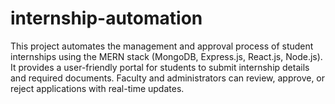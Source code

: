 # internship-automation
This project automates the management and approval process of student internships using the MERN stack (MongoDB, Express.js, React.js, Node.js). It provides a user-friendly portal for students to submit internship details and required documents. Faculty and administrators can review, approve, or reject applications with real-time updates.
